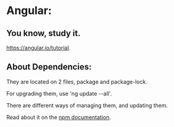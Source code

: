 # Angular:
## You know, study it. 
https://angular.io/tutorial.
## About Dependencies:
They are located on 2 files, package and package-lock.

For upgrading them, use 'ng update --all'.

There are different ways of managing them, and updating them.

Read about it on the [npm documentation](https://docs.npmjs.com/files/package.json).
